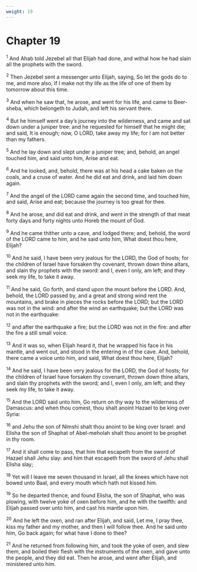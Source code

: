 ```yaml
---
weight: 19
---
```


# Chapter 19

<sup>1</sup> And Ahab told Jezebel all that Elijah had done, and withal how he had slain all the prophets with the sword. 

<sup>2</sup> Then Jezebel sent a messenger unto Elijah, saying, So let the gods do to me, and more also, if I make not thy life as the life of one of them by tomorrow about this time. 

<sup>3</sup> And when he saw that, he arose, and went for his life, and came to Beer-sheba, which belongeth to Judah, and left his servant there. 

<sup>4</sup> But he himself went a day’s journey into the wilderness, and came and sat down under a juniper tree: and he requested for himself that he might die; and said, It is enough; now, O LORD, take away my life; for I am not better than my fathers. 

<sup>5</sup> And he lay down and slept under a juniper tree; and, behold, an angel touched him, and said unto him, Arise and eat. 

<sup>6</sup> And he looked, and, behold, there was at his head a cake baken on the coals, and a cruse of water. And he did eat and drink, and laid him down again. 

<sup>7</sup> And the angel of the LORD came again the second time, and touched him, and said, Arise and eat; because the journey is too great for thee. 

<sup>8</sup> And he arose, and did eat and drink, and went in the strength of that meat forty days and forty nights unto Horeb the mount of God. 

<sup>9</sup> And he came thither unto a cave, and lodged there; and, behold, the word of the LORD came to him, and he said unto him, What doest thou here, Elijah? 

<sup>10</sup> And he said, I have been very jealous for the LORD, the God of hosts; for the children of Israel have forsaken thy covenant, thrown down thine altars, and slain thy prophets with the sword: and I, even I only, am left; and they seek my life, to take it away. 

<sup>11</sup> And he said, Go forth, and stand upon the mount before the LORD. And, behold, the LORD passed by, and a great and strong wind rent the mountains, and brake in pieces the rocks before the LORD; but the LORD was not in the wind: and after the wind an earthquake; but the LORD was not in the earthquake: 

<sup>12</sup> and after the earthquake a fire; but the LORD was not in the fire: and after the fire a still small voice. 

<sup>13</sup> And it was so, when Elijah heard it, that he wrapped his face in his mantle, and went out, and stood in the entering in of the cave. And, behold, there came a voice unto him, and said, What doest thou here, Elijah? 

<sup>14</sup> And he said, I have been very jealous for the LORD, the God of hosts; for the children of Israel have forsaken thy covenant, thrown down thine altars, and slain thy prophets with the sword; and I, even I only, am left; and they seek my life, to take it away. 

<sup>15</sup> And the LORD said unto him, Go return on thy way to the wilderness of Damascus: and when thou comest, thou shalt anoint Hazael to be king over Syria: 

<sup>16</sup> and Jehu the son of Nimshi shalt thou anoint to be king over Israel: and Elisha the son of Shaphat of Abel-meholah shalt thou anoint to be prophet in thy room. 

<sup>17</sup> And it shall come to pass, that him that escapeth from the sword of Hazael shall Jehu slay: and him that escapeth from the sword of Jehu shall Elisha slay; 

<sup>18</sup> Yet will I leave me seven thousand in Israel, all the knees which have not bowed unto Baal, and every mouth which hath not kissed him. 

<sup>19</sup> So he departed thence, and found Elisha, the son of Shaphat, who was plowing, with twelve yoke of oxen before him, and he with the twelfth: and Elijah passed over unto him, and cast his mantle upon him. 

<sup>20</sup> And he left the oxen, and ran after Elijah, and said, Let me, I pray thee, kiss my father and my mother, and then I will follow thee. And he said unto him, Go back again; for what have I done to thee? 

<sup>21</sup> And he returned from following him, and took the yoke of oxen, and slew them, and boiled their flesh with the instruments of the oxen, and gave unto the people, and they did eat. Then he arose, and went after Elijah, and ministered unto him. 


